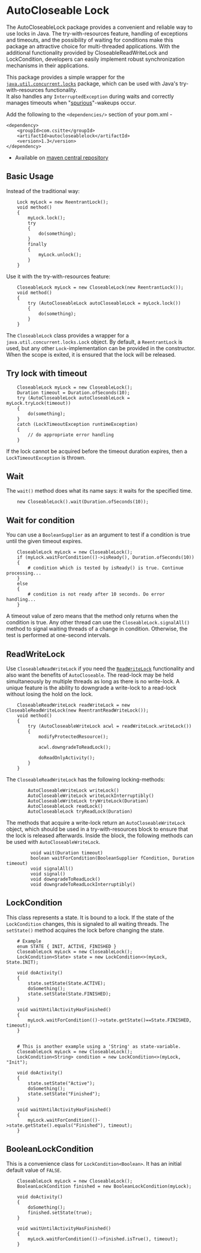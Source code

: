 # AutoCloseable Lock

The AutoCloseableLock package provides a convenient and reliable way to use locks in Java.
The try-with-resources feature, handling of exceptions and timeouts,
and the possibility of waiting for conditions make this package an attractive choice for multi-threaded applications.
With the additional functionality provided by CloseableReadWriteLock and LockCondition,
developers can easily implement robust synchronization mechanisms in their applications.

This package provides a simple wrapper for the [`java.util.concurrent.locks`](https://docs.oracle.com/javase/8/docs/api/java/util/concurrent/locks/package-summary.html) package, which can be used with Java's try-with-resources functionality. </br>
It also handles any `InterruptedException` during waits and correctly manages timeouts when "[spurious](https://docs.oracle.com/javase/8/docs/api/java/util/concurrent/locks/Condition.html)"-wakeups occur.


Add the following to the `<dependencies/>` section of your pom.xml -

```
<dependency>
    <groupId>com.csitte</groupId>
    <artifactId>autocloseablelock</artifactId>
    <version>1.3</version>
</dependency>
```

- Available on [maven central repository](https://mvnrepository.com/artifact/com.csitte/autocloseablelock)

## Basic Usage

Instead of the traditional way:

        Lock myLock = new ReentrantLock();
        void method()
        {
            myLock.lock();
            try
            {
                do(something);
            }
            finally
            {
                myLock.unlock();
            }
        }
        
Use it with the try-with-resources feature:

        CloseableLock myLock = new CloseableLock(new ReentrantLock());
        void method()
        {
            try (AutoCloseableLock autoCloseableLock = myLock.lock())
            {
                do(something);
            }
        }
        
The `CloseableLock` class provides a wrapper for a `java.util.concurrent.locks.Lock` object.
By default, a `ReentrantLock` is used, but any other `Lock`-implementation can be provided in the constructor.
When the scope is exited, it is ensured that the lock will be released.
        
## Try lock with timeout

        CloseableLock myLock = new CloseableLock();
        Duration timeout = Duration.ofSeconds(10);
        try (AutoCloseableLock autoCloseableLock = myLock.tryLock(timeout))
        {
            do(something);
        }
        catch (LockTimeoutException runtimeException)
        {
            // do appropriate error handling
        }

If the lock cannot be acquired before the timeout duration expires, then a `LockTimeoutException` is thrown.

## Wait

The `wait()` method does what its name says: it waits for the specified time.

        new CloseableLock().wait(Duration.ofSeconds(10));
        
## Wait for condition

You can use a `BooleanSupplier` as an argument to test if a condition is true until the given timeout expires.

        CloseableLock myLock = new CloseableLock();
        if (myLock.waitForCondition(()->isReady(), Duration.ofSeconds(10))
        {
            # condition which is tested by isReady() is true. Continue processing...
        }
        else
        {
            # condition is not ready after 10 seconds. Do error handling...
        }
            
A timeout value of zero means that the method only returns when the condition is true.
Any other thread can use the `CloseableLock.signalAll()` method to signal waiting threads of a change in condition.
Otherwise, the test is performed at one-second intervals.

## ReadWriteLock

Use `CloseableReadWriteLock` if you need the [`ReadWriteLock`](https://docs.oracle.com/en/java/javase/11/docs/api/java.base/java/util/concurrent/locks/ReadWriteLock.html) 
functionality and also want the benefits of `AutoCloseable`.
The read-lock may be held simultaneously by multiple threads as long as there is no write-lock.
A unique feature is the ability to downgrade a write-lock to a read-lock without losing the hold on the lock.

        CloseableReadWriteLock readWriteLock = new CloseableReadWriteLock(new ReentrantReadWriteLock());
        void method()
        {
            try (AutoCloseableWriteLock acwl = readWriteLock.writeLock())
            {
                modifyProtectedResource();
                
                acwl.downgradeToReadLock();
                
                doReadOnlyActivity();
            }
        }
        
The `CloseableReadWriteLock` has the following locking-methods:

            AutoCloseableWriteLock writeLock()
            AutoCloseableWriteLock writeLockInterruptibly()
            AutoCloseableWriteLock tryWriteLock(Duration)
            AutoCloseableLock readLock()
            AutoCloseableLock tryReadLock(Duration)

The methods that acquire a write-lock return an `AutoCloseableWriteLock` object,
which should be used in a try-with-resources block to ensure that the lock is released afterwards.
Inside the block, the following methods can be used with `AutoCloseableWriteLock`.

             void wait(Duration timeout)
             boolean waitForCondition(BooleanSupplier fCondition, Duration timeout)
             void signalAll()
             void signal()
             void downgradeToReadLock()
             void downgradeToReadLockInterruptibly()
            
## LockCondition

This class represents a state. It is bound to a lock. If the state of the `LockCondition` changes, 
this is signaled to all waiting threads. The `setState()` method acquires the lock before changing the state.

        # Example
        enum STATE { INIT, ACTIVE, FINISHED }
        CloseableLock myLock = new CloseableLock();
        LockCondition<State> state = new LockCondition<>(myLock, State.INIT);
        
        void doActivity()
        {
            state.setState(State.ACTIVE);
            doSomething();
            state.setState(State.FINISHED);
        }
        
        void waitUntilActivityHasFinished()
        {
            myLock.waitForCondition(()->state.getState()==State.FINISHED, timeout);    
        }


        # This is another example using a 'String' as state-variable.
        CloseableLock myLock = new CloseableLock();
        LockCondition<String> condition = new LockCondition<>(myLock, "Init");
        
        void doActivity()
        {
            state.setState("Active");
            doSomething();
            state.setState("Finished");
        }
        
        void waitUntilActivityHasFinished()
        {
            myLock.waitForCondition(()->state.getState().equals("Finished"), timeout);    
        }
        
## BooleanLockCondition

This is a convenience class for `LockCondition<Boolean>`. It has an initial default value of `FALSE`.

        CloseableLock myLock = new CloseableLock();
        BooleanLockCondition finished = new BooleanLockCondition(myLock);

        void doActivity()
        {
            doSomething();
            finished.setState(true);
        }
        
        void waitUntilActivityHasFinished()
        {
            myLock.waitForCondition(()->finished.isTrue(), timeout);    
        }

